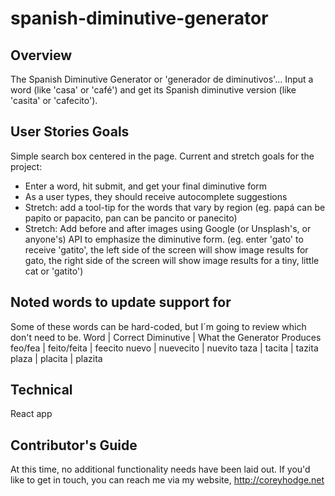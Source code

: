 # spanish-diminutive-generator
## Overview
The Spanish Diminutive Generator or 'generador de diminutivos'...
Input a word (like 'casa' or 'café') and get its Spanish diminutive version (like 'casita' or 'cafecito').


## User Stories Goals
Simple search box centered in the page.
Current and stretch goals for the project:
- Enter a word, hit submit, and get your final diminutive form
- As a user types, they should receive autocomplete suggestions
- Stretch: add a tool-tip for the words that vary by region (eg. papá can be papito or papacito, pan can be pancito or panecito)
- Stretch: Add before and after images using Google (or Unsplash's, or anyone's) API to emphasize the diminutive form. (eg. enter 'gato' to receive 'gatito', the left side of the screen will show image results for gato, the right side of the screen will show image results for a tiny, little cat or 'gatito')


## Noted words to update support for
Some of these words can be hard-coded, but I´m going to review which don't need to be.
Word | Correct Diminutive | What the Generator Produces
feo/fea | feito/feita | feecito
nuevo | nuevecito | nuevito
taza | tacita | tazita
plaza | placita | plazita


## Technical
React app

## Contributor's Guide
At this time, no additional functionality needs have been laid out. If you'd like to get in touch, you can reach me via my website, http://coreyhodge.net
